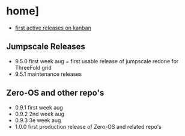 # home]

- [first active releases on kanban](https://waffle.io/threefoldtech/home?milestone=none,0.9.1,9.5.0)

## Jumpscale Releases

- 9.5.0 first week aug = first usable release of jumpscale redone for ThreeFold grid
- 9.5.1 maintenance releases

## Zero-OS and other repo's

- 0.9.1 first week aug
- 0.9.2 2nd week aug
- 0.9.3 3e week aug
- 1.0.0 first production release of Zero-OS and related repo's

